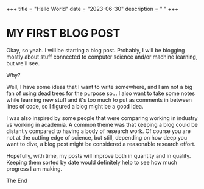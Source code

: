 +++
title = "Hello World"
date = "2023-06-30"
description = " "
+++

# MY FIRST BLOG POST

Okay, so yeah. I will be starting a blog post. Probably, I will be blogging mostly
about stuff connected to computer science and/or machine learning, but we'll see.

Why?

Well, I have some ideas that I want to write somewhere, and I am not a big fan
of using dead trees for the purpose so... I also want to take some notes while
learning new stuff and it's too much to put as comments in between lines of code,
so I figured a blog might be a good idea.

I was also inspired by some people that were comparing working in industry vs
working in academia. A common theme was that keeping a blog could be distantly
compared to having a body of research work. Of course you are not at the cutting
edge of science, but still, depending on how deep you want to dive, a blog post
might be considered a reasonable research effort.

Hopefully, with time, my posts will improve both in quantity and in quality.
Keeping them sorted by date would definitely help to see how much progress I am
making.

The End